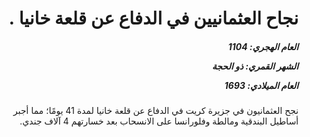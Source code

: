 <h1 dir="rtl">نجاح العثمانيين في الدفاع عن قلعة خانيا .</h1>

<h5 dir="rtl">العام الهجري:  1104

الشهر القمري: ذو الحجة

العام الميلادي: 1693</h5>

<p dir="rtl">نجح العثمانيون في جزيرة كريت في الدفاع عن قلعة خانيا لمدة 41 يومًا؛ مما أجبر أساطيل البندقية ومالطة وفلورانسا على الانسحاب بعد خسارتهم 4 آلاف جندي.</p></br>
